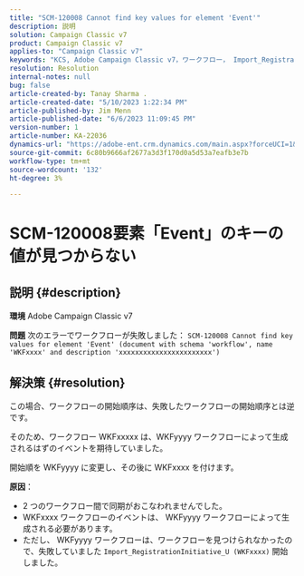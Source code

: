 ```yaml
---
title: "SCM-120008 Cannot find key values for element 'Event'"
description: 説明
solution: Campaign Classic v7
product: Campaign Classic v7
applies-to: "Campaign Classic v7"
keywords: "KCS, Adobe Campaign Classic v7，ワークフロー， Import_RegistrationInitiative_U, error, troubleshooting, ACC, find, key values, SCM-120008"
resolution: Resolution
internal-notes: null
bug: false
article-created-by: Tanay Sharma .
article-created-date: "5/10/2023 1:22:34 PM"
article-published-by: Jim Menn
article-published-date: "6/6/2023 11:09:45 PM"
version-number: 1
article-number: KA-22036
dynamics-url: "https://adobe-ent.crm.dynamics.com/main.aspx?forceUCI=1&pagetype=entityrecord&etn=knowledgearticle&id=37abd0b7-35ef-ed11-8849-6045bd0065b6"
source-git-commit: 6c80b9666af2677a3d3f170d0a5d53a7eafb3e7b
workflow-type: tm+mt
source-wordcount: '132'
ht-degree: 3%

---
```


# SCM-120008要素「Event」のキーの値が見つからない

## 説明 {#description}


<b>環境</b>
Adobe Campaign Classic v7

<b>問題</b>
次のエラーでワークフローが失敗しました：
`SCM-120008 Cannot find key values for element 'Event' (document with schema 'workflow', name 'WKFxxxx' and description 'xxxxxxxxxxxxxxxxxxxxxxx')`

## 解決策 {#resolution}


この場合、ワークフローの開始順序は、失敗したワークフローの開始順序とは逆です。

そのため、ワークフロー WKFxxxxx は、WKFyyyy ワークフローによって生成されるはずのイベントを期待していました。

開始順を WKFyyyy に変更し、その後に WKFxxxx を付けます。

<b>原因</b>：

- 2 つのワークフロー間で同期がおこなわれませんでした。
- WKFxxxx ワークフローのイベントは、 WKFyyyy ワークフローによって生成される必要があります。
- ただし、 WKFyyyy ワークフローは、ワークフローを見つけられなかったので、失敗していました `Import_RegistrationInitiative_U (WKFxxxx)` 開始しました。



